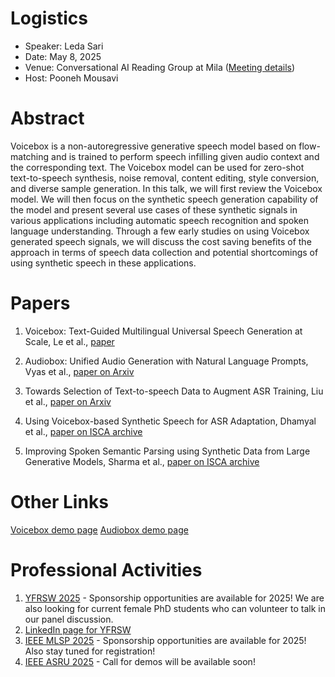 # Logistics

- Speaker: Leda Sari
- Date: May 8, 2025
- Venue: Conversational AI Reading Group at Mila ([Meeting details](https://poonehmousavi.github.io/rg.html))
- Host: Pooneh Mousavi

# Abstract
Voicebox is a non-autoregressive generative speech model based on flow-matching and is trained to perform speech infilling given audio context and the corresponding text. The Voicebox model can be used for zero-shot text-to-speech synthesis, noise removal, content editing, style conversion, and diverse sample generation. In this talk, we will first review the Voicebox model. We will then focus on the synthetic speech generation capability of the model and present several use cases of these synthetic signals in various applications including automatic speech recognition and spoken language understanding. Through a few early studies on using Voicebox generated speech signals, we will discuss the cost saving benefits of the approach in terms of speech data collection and potential shortcomings of using synthetic speech in these applications. 


# Papers
1. Voicebox: Text-Guided Multilingual Universal Speech Generation at Scale, Le et al., [paper](https://proceedings.neurips.cc/paper_files/paper/2023/file/2d8911db9ecedf866015091b28946e15-Paper-Conference.pdf)

2. Audiobox: Unified Audio Generation with Natural Language Prompts, Vyas et al., [paper on Arxiv](https://arxiv.org/pdf/2312.15821)

3. Towards Selection of Text-to-speech Data to Augment ASR Training, Liu et al., [paper on Arxiv](https://arxiv.org/pdf/2306.00998)

4. Using Voicebox-based Synthetic Speech for ASR Adaptation, Dhamyal et al., [paper on ISCA archive](https://www.isca-archive.org/syndata4genai_2024/dhamyal24_syndata4genai.pdf)

5. Improving Spoken Semantic Parsing using Synthetic Data from Large Generative Models, Sharma et al., [paper on ISCA archive](https://www.isca-archive.org/syndata4genai_2024/sharma24_syndata4genai.pdf)

# Other Links
[Voicebox demo page](https://voicebox.metademolab.com/)
[Audiobox demo page](https://audiobox.metademolab.com/)

# Professional Activities
1. [YFRSW 2025](https://sites.google.com/view/yfrsw-2025/) - Sponsorship opportunities are available for 2025! We are also looking for current female PhD students who can volunteer to talk in our panel discussion. 
2. [LinkedIn page for YFRSW](https://www.linkedin.com/company/young-female-researchers-in-speech-workshop-yfrsw/)
3. [IEEE MLSP 2025](https://2025.ieeemlsp.org/en/default.asp) - Sponsorship opportunities are available for 2025! Also stay tuned for registration!
4. [IEEE ASRU 2025](https://2025.ieeeasru.org/) - Call for demos will be available soon! 


